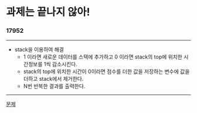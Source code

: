 # 과제는 끝나지 않아!
### 17952
***
- stack을 이용하여 해결
	+ 1 이라면 새로운 데이터를 스택에 추가하고 0 이라면 stack의 top에 위치한 시간정보를 1씩 감소시킨다.
	+ stack의 top에 위치한 시간이 0이라면 점수를 더한 값을 저장하는 변수에 값을 더하고 stack에서 제거한다.
	+ N번 반복한 결과를 출력한다.
***
[문제](https://www.acmicpc.net/problem/17952)
			 
